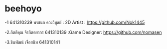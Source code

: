 # beehoyo
-1 641310239 พรชนก ดวงวิบูลย์ : 2D Artist : https://github.com/Nok1445

-2.กิตติคุณ จิรกิตตยากร 641310139 :Game Designer: https://github.com/nomasen

-3.ชินพัฒน์ เจือสนิท 641310141
